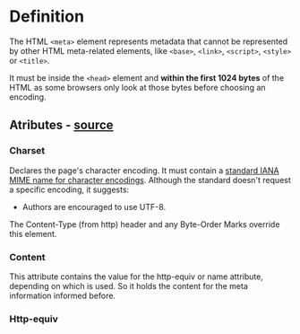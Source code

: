 # Definition

The HTML ```<meta>``` element represents metadata that cannot be represented by other HTML meta-related elements, like ```<base>```, ```<link>```, ```<script>```, ```<style>``` or ```<title>```.

It must be inside the ```<head>``` element and **within the first 1024 bytes** of the HTML as some browsers only look at those bytes before choosing an encoding.

## Atributes - [source](https://developer.mozilla.org/en-US/docs/Web/HTML/Element/meta#Attributes)

### Charset

Declares the page's character encoding. It must contain a [standard IANA MIME name for character encodings](https://www.iana.org/assignments/character-sets). Although the standard doesn't request a specific encoding, it suggests:
  * Authors are encouraged to use UTF-8.

The Content-Type (from http) header and any Byte-Order Marks override this element.

### Content

This attribute contains the value for the http-equiv or name attribute, depending on which is used. So it holds the content for the meta information informed before.

### Http-equiv


